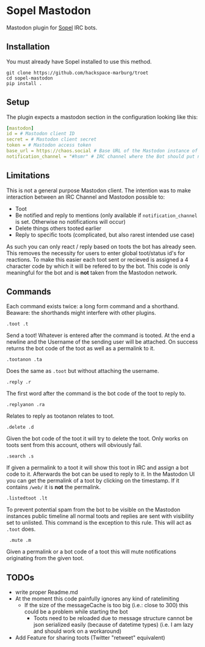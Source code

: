 # Sopel Mastodon

Mastodon plugin for [Sopel](https://sopel.chat/) IRC bots.

## Installation

You must already have Sopel installed to use this method.
```
git clone https://github.com/hackspace-marburg/troet
cd sopel-mastodon
pip install .
```

## Setup

The plugin expects a mastodon section in the configuration looking like this:
```yml
[mastodon]
id = # Mastodon client ID
secret = # Mastodon client secret
token = # Mastodon access token
base_url = https://chaos.social # Base URL of the Mastodon instance of the bot account
notification_channel = "#hsmr" # IRC channel where the Bot should put notifications. Optional
```

## Limitations

This is not a general purpose Mastodon client. The intention was to make interaction between an IRC Channel and Mastodon possible to:

- Toot
- Be notified and reply to mentions (only available if `notification_channel` is set. Otherwise no notifications will occur)
- Delete things others tooted earlier
- Reply to specific toots (complicated, but also rarest intended use case)

As such you can only react / reply based on toots the bot has already seen. This removes the necessity for users to enter global toot/status id's for reactions. To make this easier each toot sent or recieved is assigned a 4 character code by which it will be refered to by the bot. This code is only meaningful for the bot and is **not** taken from the Mastodon network.

## Commands

Each command exists twice: a long form command and a shorthand. Beaware: the shorthands might interfere with other plugins.

``` .toot .t ```

Send a toot! Whatever is entered after the command is tooted. At the end a newline and the Username of the sending user will be attached. On success returns the bot code of the toot as well as a permalink to it.

``` .tootanon .ta ```

Does the same as `.toot` but without attaching the username.

``` .reply .r ```

The first word after the command is the bot code of the toot to reply to.

``` .replyanon .ra ```

Relates to reply as tootanon relates to toot.

``` .delete .d ```

Given the bot code of the toot it will try to delete the toot. Only works on toots sent from this account, others will obviously fail.

``` .search .s ```

If given a permalink to a toot it will show this toot in IRC and assign a bot code to it. Afterwards the bot can be used to reply to it.
In the Mastodon UI you can get the permalink of a toot by clicking on the timestamp. If it contains `/web/` it is **not** the permalink.

``` .listedtoot .lt ```

To prevent potential spam from the bot to be visible on the Mastodon instances public timeline all normal toots and replies are sent with visibility set to unlisted.
This command is the exception to this rule. This will act as `.toot` does.

``` .mute .m```

Given a permalink or a bot code of a toot this will mute notifications originating from the given toot.

## TODOs

- write proper Readme.md
- At the moment this code painfully ignores any kind of ratelimiting
  - If the size of the messageCache is too big (i.e.: close to 300) this could be a problem while starting the bot
    - Toots need to be reloaded due to message structure cannot be json serialized easily (because of datetime types) (i.e. I am lazy and should work on a workaround)
- Add Feature for sharing toots (Twitter "retweet" equivalent)

